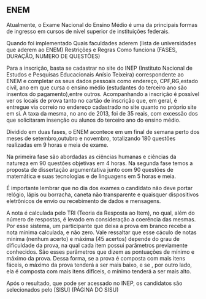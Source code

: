 ENEM
----

Atualmente, o Exame Nacional do Ensino Médio é uma da principais formas de ingresso em cursos de nível superior de instituições federais. 

Quando foi implementado 
Quais faculdades aderem (lista de universidades que aderem ao ENEM)
Restrições e Regras
Como funciona (FASES, DURAÇÃO, NUMERO DE QUESTÕES)

Para a inscrição, basta se cadastrar no site do INEP (Instituto Nacional de Estudos e Pesquisas Educacionais Anísio Teixeira) correspondente ao ENEM e completar os seus dados pessoais como endereço, CPF,RG,estado civil, ano em que cursa o ensino médio (estudantes do terceiro ano são insentos do pagamento),entre outros. Acompanhando a inscrição é possível ver os locais de prova tanto no cartão de inscrição que, em geral, é entregue via correio no endereço cadastrado no site quanto no próprio site em si. A taxa da mesma, no ano de 2013, foi de 35 reais, com excessão dos que solicitaram insenção ou alunos do terceiro ano do ensino médio.

Dividido em duas fases, o ENEM acontece em um final de semana perto dos meses de setembro,outubro e novembro, totalizando 180 questões realizadas em 9 horas e meia de exame.

Na primeira fase são abordadas as ciências humanas e ciências da natureza em 90 questões objetivas em 4 horas. Na segunda fase temos a proposta de dissertação argumentativa junto com 90 questões de matemática e suas tecnologias e de linguagens em 5 horas e meia.
  
É importante lembrar que no dia dos exames o candidato não deve portar relógio, lápis ou borracha, caneta não transparente e quaisquer dispositivos eletrônicos de envio ou recebimento de dados e mensagens.
    
A nota é calculada pelo TRI (Teoria da Resposta ao Item), no qual, além do número de respostas, é levado em consideração a coerência das mesmas. Por esse sistema, um participante que deixa a prova em branco recebe a nota mínima calculada, e não zero. Vale ressaltar que esse cáculo de notas mínima (nenhum acerto) e máxima (45 acertos) depende do grau de dificuldade da prova, na qual cada item possui parâmetros previamente conhecidos. São esses parâmetros que dizem as pontuações de mínimo e máximo da prova. Dessa forma, se a prova é composta com mais itens fáceis, o máximo da prova tenderá a ser mais baixo, e se , por outro lado, ela é composta com mais itens difíceis, o mínimo tenderá  a ser mais alto.  

Após o resultado, que pode ser acessado no INEP, os candidatos são selecionados pelo [SISU] (PÁGINA DO SISU)
